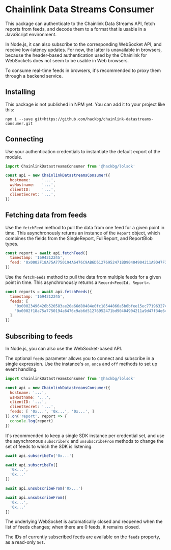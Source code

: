# Chainlink Data Streams Consumer

This package can authenticate to the Chainlink Data Streams API,
fetch reports from feeds, and decode them to a format that is
usable in a JavaScript environment.

In Node.js, it can also subscribe to the corresponding WebSocket API,
and receive low-latency updates. For now, the latter is unavailable
in browsers, because the header-based authentication used by the
Chainlink for WebSockets does not seem to be usable in Web browsers.

To consume real-time feeds in browsers, it's recommended to proxy them
through a backend service.

## Installing

This package is not published in NPM yet. You can add it to your project like this:

```
npm i --save git+https://github.com/hackbg/chainlink-datastreams-consumer.git
```

## Connecting

Use your authentication credentials to instantiate the default export of the module.

```javascript
import ChainlinkDatastreamsConsumer from '@hackbg/lolsdk'

const api = new ChainlinkDatastreamsConsumer({
  hostname:     '...',
  wsHostname:   '...',
  clientID:     '...',
  clientSecret: '...',
})
```

## Fetching data from feeds

Use the `fetchFeed` method to pull the data from one feed for a given point in time.
This asynchronously returns an instance of the `Report` object, which combines the fields
from the SingleReport, FullReport, and ReportBlob types.

```javascript
const report = await api.fetchFeed({
  timestamp: '1694212245',
  feed: '0x0002F18A75A7750194A6476C9AB6D51276952471BD90404904211A9D47F34E64',
})
```

Use the `fetchFeeds` method to pull the data from multiple feeds for a given point in time.
This asynchronously returns a `Record<FeedId, Report>`.

```javascript
const reports = await api.fetchFeeds({
  timestamp: '1694212245',
  feeds: [
    '0x00023496426b520583ae20a66d80484e0fc18544866a5b0bfee15ec771963274',
    '0x0002f18a75a7750194a6476c9ab6d51276952471bd90404904211a9d47f34e64'
  ] 
})
```

## Subscribing to feeds

In Node.js, you can also use the WebSocket-based API.

The optional `feeds` parameter allows you to connect and subscribe in a single expression.
Use the instance's `on`, `once` and `off` methods to set up event handling.

```javascript
import ChainlinkDatastreamsConsumer from '@hackbg/lolsdk'

const api = new ChainlinkDatastreamsConsumer({
  hostname: '...',
  wsHostname: '...',
  clientID: '...',
  clientSecret: '...',
  feeds: [ '0x...', '0x...', '0x...', ]
}).on('report', report => {
  console.log(report)
})
```

It's recommended to keep a single SDK instance per credential set, and use
the asynchronous `subscribeTo` and `unsubscribeFrom` methods to change the
set of feeds to which the SDK is listening. 

```javascript
await api.subscribeTo('0x...')

await api.subscribeTo([
  '0x...',
  '0x...'
])

await api.unsubscribeFrom('0x...')

await api.unsubscribeFrom([
  '0x...',
  '0x...'
])
```

The underlying WebSocket is automatically closed and reopened when the
list of feeds changes; when there are 0 feeds, it remains closed.

The IDs of currently subscribed feeds are available on the `feeds`
property, as a read-only `Set`.
